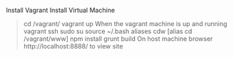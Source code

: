 Install Vagrant
Install Virtual Machine
> cd /vagrant/
> vagrant up
When the vagrant machine is up and running
> vagrant ssh
> sudo su
> source ~/.bash aliases
> cdw [alias cd /vagrant/www]
> npm install
> grunt build
On host machine browser http://localhost:8888/ to view site
